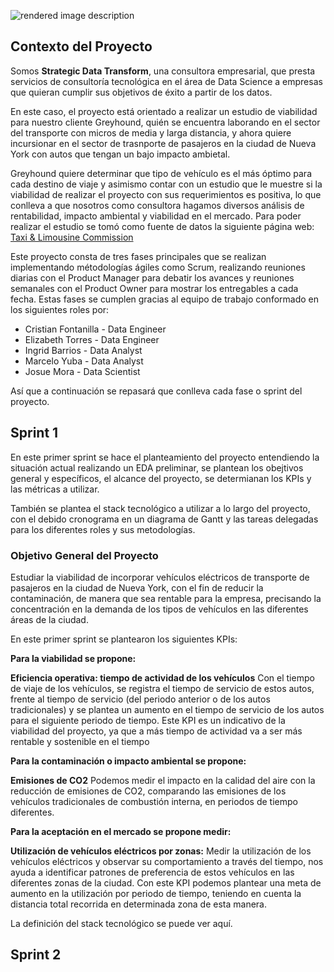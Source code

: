 
![rendered image description](imagenes/muestra-readme.png)

## Contexto del Proyecto
Somos **Strategic Data Transform**, una consultora empresarial, que presta servicios de consultoría tecnológica en el área de Data Science a empresas que quieran cumplir sus objetivos de éxito a partir de los datos.

En este caso, el proyecto está orientado a realizar un estudio de viabilidad para nuestro cliente Greyhound, quién se encuentra laborando en el sector del transporte con micros de media y larga distancia, y ahora quiere incursionar en el sector de trasnporte de pasajeros en la ciudad de Nueva York con autos que tengan un bajo impacto ambietal.

Greyhound quiere determinar que tipo de vehículo es el más óptimo para cada destino de viaje y asimismo contar con un estudio que le muestre si la viabilidad de realizar el proyecto con sus requerimientos es positiva, lo que conlleva a que nosotros como consultora hagamos diversos análisis de rentabilidad, impacto ambiental y viabilidad en el mercado. 
Para poder realizar el estudio se tomó como fuente de datos la siguiente página web: [Taxi & Limousine Commission](https://www.nyc.gov/site/tlc/index.page)

Este proyecto consta de tres fases principales que se realizan implementando métodologías ágiles como Scrum, realizando reuniones diarias con el Product Manager para debatir los avances y reuniones semanales con el Product Owner para mostrar los entregables a cada fecha. Estas fases se cumplen gracias al equipo de trabajo conformado en los siguientes roles por:

- Cristian Fontanilla - Data Engineer
- Elizabeth Torres - Data Engineer
- Ingrid Barrios - Data Analyst
- Marcelo Yuba - Data Analyst
- Josue Mora - Data Scientist

Así que a continuación se repasará que conlleva cada fase o sprint del proyecto.

## **Sprint 1**

En este primer sprint se hace el planteamiento del proyecto entendiendo la situación actual realizando un EDA preliminar, se plantean los obejtivos general y específicos, el alcance del proyecto, se determianan los KPIs y las métricas a utilizar. 

También se plantea el stack tecnológico a utilizar a lo largo del proyecto, con el debido cronograma en un diagrama de Gantt y las tareas delegadas para los diferentes roles y sus metodologías.

### Objetivo General del Proyecto
Estudiar la viabilidad de incorporar vehículos eléctricos de transporte de pasajeros en la ciudad de Nueva York, con el fin de reducir la contaminación, de manera que sea rentable para la empresa, precisando la concentración en la demanda de los tipos de vehículos en las diferentes áreas de la ciudad.

En este primer sprint se plantearon los siguientes KPIs:
 
**Para la viabilidad se propone:**

**Eficiencia operativa: tiempo de actividad de los vehículos**
Con el tiempo de viaje de los vehículos, se registra el tiempo de servicio de estos autos, frente al tiempo de servicio (del periodo anterior o de los autos tradicionales) y se plantea un aumento en el tiempo de servicio de los autos para el siguiente periodo de tiempo.
Este KPI es un indicativo de la viabilidad del proyecto, ya que a más tiempo de actividad va a ser más rentable y sostenible en el tiempo

**Para la contaminación o impacto ambiental se propone:**

**Emisiones de CO2**
Podemos medir el impacto en la calidad del aire con la reducción de emisiones de CO2, comparando las emisiones de los vehículos tradicionales de combustión interna, en periodos de tiempo diferentes.

**Para la aceptación en el mercado se propone medir:**

**Utilización de vehículos eléctricos por zonas:**
Medir la utilización de los vehículos eléctricos y observar su comportamiento a través del tiempo, nos ayuda a identificar patrones de preferencia de estos vehículos en las diferentes zonas de la ciudad. 
Con este KPI podemos plantear una meta de aumento en la utilización por periodo de tiempo, teniendo en cuenta la distancia total recorrida en determinada zona de esta manera.

La definición del stack tecnológico se puede ver aquí.

## **Sprint 2**

 





